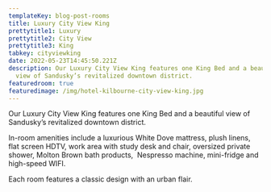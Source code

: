 ```yaml
---
templateKey: blog-post-rooms
title: Luxury City View King
prettytitle1: Luxury
prettytitle2: City View
prettytitle3: King
tabkey: cityviewking
date: 2022-05-23T14:45:50.221Z
description: Our Luxury City View King features one King Bed and a beautiful
  view of Sandusky’s revitalized downtown district.
featuredroom: true
featuredimage: /img/hotel-kilbourne-city-view-king.jpg
---
```

Our Luxury City View King features one King Bed and a beautiful view of Sandusky’s revitalized downtown district.

In-room amenities include a luxurious White Dove mattress, plush linens, flat screen HDTV, work area with study desk and chair, oversized private shower, Molton Brown bath products,  Nespresso machine, mini-fridge and high-speed WIFI.

Each room features a classic design with an urban flair.